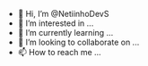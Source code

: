 - 👋 Hi, I’m @NetiinhoDevS
- 👀 I’m interested in ...
- 🌱 I’m currently learning ...
- 💞️ I’m looking to collaborate on ...
- 📫 How to reach me ...

<!---
NetiinhoDevS/NetiinhoDevS is a ✨ special ✨ repository because its `README.md` (this file) appears on your GitHub profile.
You can click the Preview link to take a look at your changes.
--->

